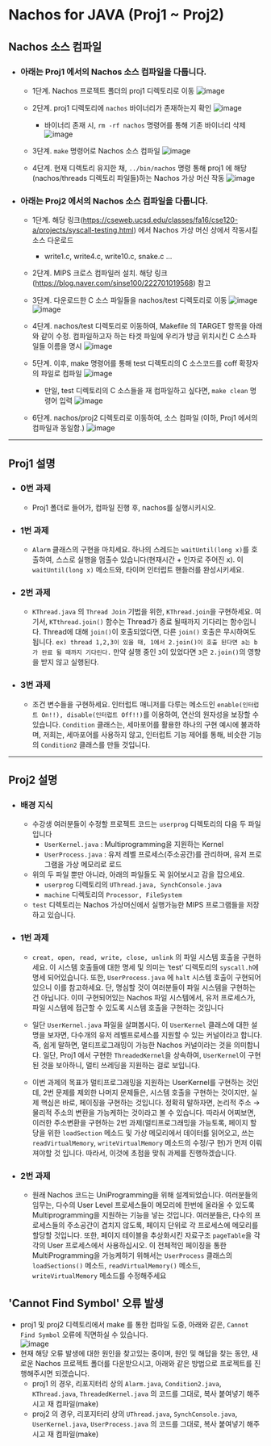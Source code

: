# Nachos for JAVA (Proj1 ~ Proj2)

## Nachos 소스 컴파일
+ ### 아래는 Proj1 에서의 Nachos 소스 컴파일을 다룹니다.


    * 1단계. Nachos 프로젝트 폴더의 proj1 디렉토리로 이동
    ![image](https://user-images.githubusercontent.com/33450535/163915972-494c25f9-60b4-4191-88cf-41bf35261194.png)
    
    
    * 2단계. proj1 디렉토리에 ```nachos``` 바이너리가 존재하는지 확인
    ![image](https://user-images.githubusercontent.com/33450535/163916059-01feeda3-b3c8-4966-90ce-370615dfe79c.png)
      - 바이너리 존재 시, ```rm -rf nachos``` 명령어를 통해 기존 바이너리 삭제
      ![image](https://user-images.githubusercontent.com/33450535/163916183-b41f21b8-74fc-4bc8-9af9-1f2d1a002f79.png)
      
      
    * 3단계. ```make``` 명령어로 Nachos 소스 컴파일
    ![image](https://user-images.githubusercontent.com/33450535/163917034-bf3fd7f0-16e9-4287-b04e-80454c3d838a.png)
    
    
    * 4단계. 현재 디렉토리 유지한 채, ```../bin/nachos``` 명령 통해 proj1 에 해당(nachos/threads 디렉토리 파일들)하는 Nachos 가상 머신 작동
    ![image](https://user-images.githubusercontent.com/33450535/163917235-ea276259-91e7-4483-b003-143443a19a0c.png)
    

+ ### 아래는 Proj2 에서의 Nachos 소스 컴파일을 다룹니다.


    * 1단계. 해당 링크(https://cseweb.ucsd.edu/classes/fa16/cse120-a/projects/syscall-testing.html) 에서 Nachos 가상 머신 상에서 작동시킬 소스 다운로드
      + write1.c, write4.c, write10.c, snake.c ...


    * 2단계. MIPS 크로스 컴파일러 설치. 해당 링크(https://blog.naver.com/sinse100/222701019568) 참고


    * 3단계. 다운로드한 C 소스 파일들을 nachos/test 디렉토리로 이동
    ![image](https://user-images.githubusercontent.com/33450535/163918129-54bc0dd4-c432-42f9-bcc1-5552b80aa9fa.png)
    ![image](https://user-images.githubusercontent.com/33450535/163918263-3ba6bd8c-2acc-45f2-94c3-ae08b465a4dd.png)
    
    
    * 4단계. nachos/test 디렉토리로 이동하여, Makefile 의 TARGET 항목을 아래와 같이 수정. 컴파일하고자 하는 타겟 파일에 우리가 방금 위치시킨 C 소스파일들 이름을 명시
    ![image](https://user-images.githubusercontent.com/33450535/163918451-c8974358-7cba-47bf-8ef8-0e5f29c4ba53.png)
    
    
    * 5단계. 이후, make 명령어를 통해 test 디렉토리의 C 소스코드를 coff 확장자의 파일로 컴파일
    ![image](https://user-images.githubusercontent.com/33450535/163919414-442b2302-1b84-4e8f-9408-df344695dcdf.png)
      - 만일, test 디렉토리의 C 소스들을 재 컴파일하고 싶다면, ```make clean``` 명령어 입력
      ![image](https://user-images.githubusercontent.com/33450535/163919538-471f924e-f596-46e2-9dab-a49c4c18ae18.png)
      
      
    * 6단계. nachos/proj2 디렉토리로 이동하여, 소스 컴파일 (이하, Proj1 에서의 컴파일과 동일함.)
    ![image](https://user-images.githubusercontent.com/33450535/163918905-1f23f02b-fc5d-4b39-b759-cfb6c69e55a7.png)


- - -


## Proj1 설명
+ ### 0번 과제
  +  Proj1 폴더로 들어가, 컴파일 진행 후, nachos를 실행시키시오.

+ ### 1번 과제
  + ```Alarm``` 클래스의 구현을 마치세요. 하나의 스레드는 ```waitUntil(long x)```를 호출하여, 스스로 실행을 멈출수 있습니다(현재시간 + 인자로 주어진 x). 이 ```waitUntil(long x)``` 메소드와, 타이머 인터럽트 핸들러를 완성시키세요.

+ ### 2번 과제
  + ```KThread.java``` 의 ```Thread Join``` 기법을 위한, ```KThread.join```을 구현하세요. 여기서, ```KTthread.join()``` 함수는 Thread가 종료 될때까지 기다리는 함수입니다. Thread에 대해 ```join()```이 호출되었다면, 다른 ```join()``` 호출은 무시하여도 됩니다. 
```ex) thread 1,2,3이 있을 때, 1에서 2.join()이 호출 된다면 a는 b가 완료 될 때까지 기다린다.```
만약 실행 중인 ```3```이 있었다면 ```3```은 ```2.join()```의 영향을 받지 않고 실행된다.

+ ### 3번 과제
  + 조건 변수들을 구현하세요. 인터럽트 매니저를 다루는 메소드인 ```enable(인터럽트 On!!), disable(인터럽트 Off!!)```를 이용하여, 연산의 원자성을 보장할 수 있습니다. ```Condition``` 클래스는, 세마포어를 활용한 하나의 구현 예시에 불과하며, 저희는, 세마포어를 사용하지 않고, 인터럽트 기능 제어를 통해, 비슷한 기능의 ```Condition2``` 클래스를 만들 것입니다. 


- - -

## Proj2 설명
+ ### 배경 지식
  + 수강생 여러분들이 수정할 프로젝트 코드는 ```userprog``` 디렉토리의 다음 두 파일입니다
    - ```UserKernel.java``` : Multiprogramming을 지원하는 Kernel
    - ```UserProcess.java``` : 유저 레벨 프로세스(주소공간)를 관리하며, 유저 프로그램을 가상 메모리로 로드   
  + 위의 두 파일 뿐만 아니라, 아래의 파일들도 꼭 읽어보시고 감을 잡으세요.
    - ```userprog``` 디렉토리의 ```UThread.java, SynchConsole.java```
    - ```machine``` 디렉토리의 ```Processor, FileSystem```
  + ```test``` 디렉토리는 Nachos 가상머신에서 실행가능한 MIPS 프로그램들을 저장하고 있습니다.   


+ ### 1번 과제
  + ```creat, open, read, write, close, unlink``` 의 파일 시스템 호출을 구현하세요. 이 시스템 호출들에 대한 명세 및 의미는 ‘test’ 디렉토리의 ```syscall.h```에 명세 되어있습니다. 또한, ```UserProcess.java``` 에 ```halt``` 시스템 호출이 구현되어있으니 이를 참고하세요. 단, 명심할 것이 여러분들이 파일 시스템을 구현하는 건 아닙니다. 이미 구현되어있는 Nachos 파일 시스템에서, 유저 프로세스가, 파일 시스템에 접근할 수 있도록 시스템 호출을 구현하는 것입니다
  + 일단 ```UserKernel.java``` 파일을 살펴봅시다. 이 ```UserKernel``` 클래스에 대한 설명을 보자면, 다수개의 유저 레벨프로세스를 지원할 수 있는 커널이라고 합니다. 즉, 쉽게 말하면, 멀티프로그래밍이 가능한 Nachos 커널이라는 것을 의미합니다. 일단, Proj1 에서 구현한 ```ThreadedKernel```을 상속하여, ```UserKernel```이 구현된 것을 보아하니, 멀티 쓰레딩을 지원하는 걸로 보입니다.


  + 이번 과제의 목표가 멀티프로그래밍을 지원하는 UserKernel를 구현하는 것인데, 2번 문제를 제외한 나머지 문제들은, 시스템 호출을 구현하는 것이지만, 실제 핵심은 바로, 페이징을 구현하는 것입니다. 정확히 말하자면, 논리적 주소 → 물리적 주소의 변환을 가능케하는 것이라고 볼 수 있습니다. 따라서 어찌보면, 이러한 주소변환을 구현하는 2번 과제(멀티프로그래밍을 가능토록, 페이지 할당을 위한 ```loadSection``` 메소드 및 가상 메모리에서 데이터를 읽어오고, 쓰는 ```readVirtualMemory```, ```writeVirtualMemory``` 메소드의 수정/구
    현)가 먼저 이뤄져야할 것 입니다. 따라서, 이것에 초점을 맞춰 과제를 진행하겠습니다.
    
    
+ ### 2번 과제
  + 원래 Nachos 코드는 UniProgramming을 위해 설계되었습니다. 여러분들의 임무는, 다수의 User Level 프로세스들이 메모리에 한번에 올라올 수 있도록 Multiprogramming을 지원하는 기능을 넣는 것입니다. 여러분들은, 다수의 프로세스들의 주소공간이 겹치지 않도록, 페이지 단위로 각 프로세스에 메모리를 할당할 것입니다. 또한, 페이지 테이블을 추상화시킨 자료구조 ```pageTable```을 각각의 User 프로세스에서 사용하십시오. 이 전체적인 페이징을 통한 MultiProgramming을 가능케하기 위해서는 ```UserProcess``` 클래스의 ```loadSections()``` 메소드, ```readVirtualMemory()``` 메소드, ```writeVirtualMemory``` 메소드를 수정해주세요

## 'Cannot Find Symbol' 오류 발생
   + proj1 및 proj2 디렉토리에서 make 를 통한 컴파일 도중, 아래와 같은, ```Cannot Find Symbol``` 오류에 직면하실 수 있습니다.  
    ![image](https://user-images.githubusercontent.com/33450535/167139319-24054728-c114-44a7-b2e9-16e3b2f8dfab.png)
   + 현재 해당 오류 발생에 대한 원인을 찾고있는 중이며, 원인 및 해답을 찾는 동안, 새로운 Nachos 프로젝트 폴더를 다운받으시고, 아래와 같은 방법으로 프로젝트를 진행해주시면 되겠습니다.
      - proj1 의 경우, 리포지터리 상의 ```Alarm.java```, ```Condition2.java```, ```KThread.java```, ```ThreadedKernel.java``` 의 코드를 그대로, 복사 붙여넣기 해주시고 재 컴파일(make)
      - proj2 의 경우, 리포지터리 상의  ```UThread.java```, ```SynchConsole.java```, ```UserKernel.java```, ```UserProcess.java``` 의 코드를 그대로, 복사 붙여넣기 해주시고 재 컴파일(make)

